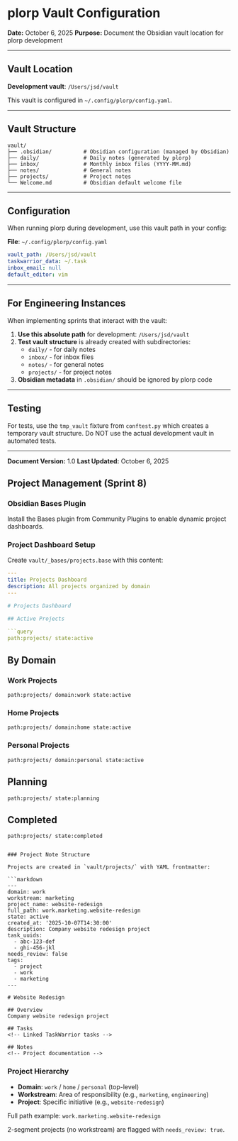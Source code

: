 # plorp Vault Configuration

**Date:** October 6, 2025
**Purpose:** Document the Obsidian vault location for plorp development

---

## Vault Location

**Development vault**: `/Users/jsd/vault`

This vault is configured in `~/.config/plorp/config.yaml`.

---

## Vault Structure

```
vault/
├── .obsidian/          # Obsidian configuration (managed by Obsidian)
├── daily/              # Daily notes (generated by plorp)
├── inbox/              # Monthly inbox files (YYYY-MM.md)
├── notes/              # General notes
├── projects/           # Project notes
└── Welcome.md          # Obsidian default welcome file
```

---

## Configuration

When running plorp during development, use this vault path in your config:

**File**: `~/.config/plorp/config.yaml`

```yaml
vault_path: /Users/jsd/vault
taskwarrior_data: ~/.task
inbox_email: null
default_editor: vim
```

---

## For Engineering Instances

When implementing sprints that interact with the vault:

1. **Use this absolute path** for development: `/Users/jsd/vault`
2. **Test vault structure** is already created with subdirectories:
   - `daily/` - for daily notes
   - `inbox/` - for inbox files
   - `notes/` - for general notes
   - `projects/` - for project notes
3. **Obsidian metadata** in `.obsidian/` should be ignored by plorp code

---

## Testing

For tests, use the `tmp_vault` fixture from `conftest.py` which creates a temporary vault structure. Do NOT use the actual development vault in automated tests.

---

**Document Version:** 1.0
**Last Updated:** October 6, 2025

## Project Management (Sprint 8)

### Obsidian Bases Plugin

Install the Bases plugin from Community Plugins to enable dynamic project dashboards.

### Project Dashboard Setup

Create `vault/_bases/projects.base` with this content:

```yaml
---
title: Projects Dashboard
description: All projects organized by domain
---

# Projects Dashboard

## Active Projects

```query
path:projects/ state:active
```

## By Domain

### Work Projects
```query
path:projects/ domain:work state:active
```

### Home Projects
```query
path:projects/ domain:home state:active
```

### Personal Projects
```query
path:projects/ domain:personal state:active
```

## Planning
```query
path:projects/ state:planning
```

## Completed
```query
path:projects/ state:completed
```
```

### Project Note Structure

Projects are created in `vault/projects/` with YAML frontmatter:

```markdown
---
domain: work
workstream: marketing
project_name: website-redesign
full_path: work.marketing.website-redesign
state: active
created_at: '2025-10-07T14:30:00'
description: Company website redesign project
task_uuids:
  - abc-123-def
  - ghi-456-jkl
needs_review: false
tags:
  - project
  - work
  - marketing
---

# Website Redesign

## Overview
Company website redesign project

## Tasks
<!-- Linked TaskWarrior tasks -->

## Notes
<!-- Project documentation -->
```

### Project Hierarchy

- **Domain**: `work` / `home` / `personal` (top-level)
- **Workstream**: Area of responsibility (e.g., `marketing`, `engineering`)
- **Project**: Specific initiative (e.g., `website-redesign`)

Full path example: `work.marketing.website-redesign`

2-segment projects (no workstream) are flagged with `needs_review: true`.

